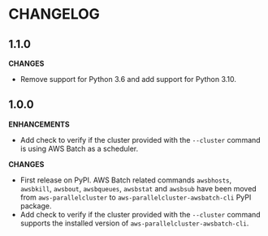 CHANGELOG
=========

1.1.0
------

**CHANGES**

- Remove support for Python 3.6 and add support for Python 3.10.

1.0.0
------

**ENHANCEMENTS**

- Add check to verify if the cluster provided with the `--cluster` command is using AWS Batch as a scheduler.

**CHANGES**

- First release on PyPI. AWS Batch related commands `awsbhosts`, `awsbkill`, `awsbout`, `awsbqueues`, `awsbstat` 
  and `awsbsub` have been moved from `aws-parallelcluster` to `aws-parallelcluster-awsbatch-cli` PyPI package.
- Add check to verify if the cluster provided with the `--cluster` command supports the installed version of
  `aws-parallelcluster-awsbatch-cli`.
